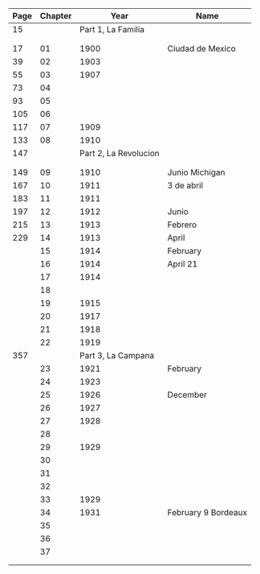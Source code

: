 
|Page| Chapter | Year | Name |
|-| - | - | - |
| 15  |    | Part 1, La Familia |
| | | | |
| | | | |
| 17  | 01 | 1900 | Ciudad de Mexico |
| 39  | 02 | 1903 | |
| 55  | 03 | 1907 | |
| 73  | 04 | | |
| 93  | 05 | | |
| 105 | 06 | | |
| 117 | 07 | 1909 | |
| 133 | 08 | 1910 | |
| 147 |    | Part 2, La Revolucion | |
| | | | |
| | | | |
| 149 | 09 | 1910 | Junio Michigan |
| 167 | 10 | 1911 | 3 de abril |
| 183 | 11 | 1911 | |
| 197 | 12 | 1912 | Junio |
| 215 | 13 | 1913 | Febrero |
| 229 | 14 | 1913 | April |
|     | 15 | 1914 | February |
|     | 16 | 1914 | April 21 |
|     | 17 | 1914 | |
|     | 18 | | |
|     | 19 | 1915 | |
|     | 20 | 1917 | |
|     | 21 | 1918 | |
|     | 22 | 1919 | |
| 357 |    | Part 3, La Campana | |
|     | 23 | 1921 | February |
|     | 24 | 1923 | |
|     | 25 | 1926 | December |
|     | 26 | 1927 | |
|     | 27 | 1928 | |
|     | 28 | | |
|     | 29 | 1929 | |
|     | 30 | | |
|     | 31 | | |
|     | 32 | | |
|     | 33 | 1929 | |
|     | 34 | 1931 | February 9 Bordeaux |
|     | 35 | | |
|     | 36 | | |
|     | 37 | | |
| | | | |
| | | | |
